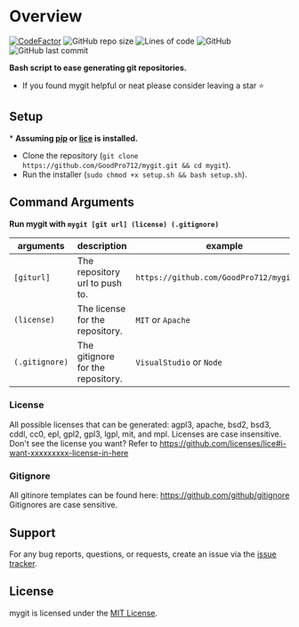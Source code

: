 # Overview
[![CodeFactor](https://www.codefactor.io/repository/github/goodpro712/mygit/badge)](https://www.codefactor.io/repository/github/goodpro712/mygit)
![GitHub repo size](https://img.shields.io/github/repo-size/goodpro712/mygit)
![Lines of code](https://img.shields.io/tokei/lines/github/goodpro712/mygit)
![GitHub](https://img.shields.io/github/license/goodpro712/mygit)
![GitHub last commit](https://img.shields.io/github/last-commit/goodpro712/mygit)

**Bash script to ease generating git repositories.**

- If you found mygit helpful or neat please consider leaving a star ⭐

## Setup

\* **Assuming [pip](https://pip.pypa.io/en/stable/) or [lice](https://github.com/licenses/lice) is installed.**
- Clone the repository (`git clone https://github.com/GoodPro712/mygit.git && cd mygit`).
- Run the installer (`sudo chmod +x setup.sh && bash setup.sh`).

## Command Arguments
**Run mygit with `mygit [git url] (license) (.gitignore)`**

| arguments | description | example | required |
| - | - | - | - |
`[giturl]`     | The repository url to push to.    | `https://github.com/GoodPro712/mygit.git` | ⭐ |
`(license)`    | The license for the repository.   | `MIT` or `Apache`                         | ❌ |
`(.gitignore)` | The gitignore for the repository. | `VisualStudio` or `Node`                  | ❌ |

### License
All possible licenses that can be generated: agpl3, apache, bsd2, bsd3, cddl, cc0, epl, gpl2, gpl3, lgpl, mit, and mpl.
Licenses are case insensitive.
Don't see the license you want? Refer to https://github.com/licenses/lice#i-want-xxxxxxxxx-license-in-here

### Gitignore
All gitinore templates can be found here: https://github.com/github/gitignore
Gitignores are case sensitive.

## Support
For any bug reports, questions, or requests, create an issue via the [issue tracker](https://github.com/GoodPro712/mygit/issues).

## License
mygit is licensed under the [MIT License](https://github.com/GoodPro712/mygit/blob/master/LICENSE).
